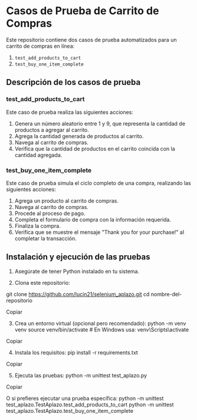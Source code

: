 # Casos de Prueba de Carrito de Compras

Este repositorio contiene dos casos de prueba automatizados para un carrito de compras en línea:

1. `test_add_products_to_cart`
2. `test_buy_one_item_complete`

## Descripción de los casos de prueba

### test_add_products_to_cart

Este caso de prueba realiza las siguientes acciones:

1. Genera un número aleatorio entre 1 y 9, que representa la cantidad de productos a agregar al carrito.
2. Agrega la cantidad generada de productos al carrito.
3. Navega al carrito de compras.
4. Verifica que la cantidad de productos en el carrito coincida con la cantidad agregada.

### test_buy_one_item_complete

Este caso de prueba simula el ciclo completo de una compra, realizando las siguientes acciones:

1. Agrega un producto al carrito de compras.
2. Navega al carrito de compras.
3. Procede al proceso de pago.
4. Completa el formulario de compra con la información requerida.
5. Finaliza la compra.
6. Verifica que se muestre el mensaje "Thank you for your purchase!" al completar la transacción.

## Instalación y ejecución de las pruebas

1. Asegúrate de tener Python instalado en tu sistema.

2. Clona este repositorio:

git clone https://github.com/lucin21/selenium_aplazo.git
cd nombre-del-repositorio

Copiar

3. Crea un entorno virtual (opcional pero recomendado):
python -m venv venv
source venv/bin/activate # En Windows usa: venv\Scripts\activate

Copiar

4. Instala los requisitos:
pip install -r requirements.txt

Copiar

5. Ejecuta las pruebas:
python -m unittest test_aplazo.py

Copiar

O si prefieres ejecutar una prueba específica:
python -m unittest test_aplazo.TestAplazo.test_add_products_to_cart
python -m unittest test_aplazo.TestAplazo.test_buy_one_item_complete
